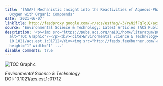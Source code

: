 ```yaml
---
title: '[ASAP] Mechanistic Insight into the Reactivities of Aqueous-Phase Singlet
  Oxygen with Organic Compounds'
date: '2021-06-07'
linkTitle: http://feedproxy.google.com/~r/acs/esthag/~3/rANifFqTgiQ/acs.est.1c01712
source: 'Environmental Science & Technology: Latest Articles (ACS Publications)'
description: '<p><img src="https://pubs.acs.org/na101/home/literatum/publisher/achs/journals/content/esthag/0/esthag.ahead-of-print/acs.est.1c01712/20210607/images/medium/es1c01712_0007.gif"
  alt="TOC Graphic"/></p><div><cite>Environmental Science & Technology</cite></div><div>DOI:
  10.1021/acs.est.1c01712</div><img src="http://feeds.feedburner.com/~r/acs/esthag/~4/rANifFqTgiQ"
  height="1" width="1" ...'
disable_comments: true
---
```

<p><img src="https://pubs.acs.org/na101/home/literatum/publisher/achs/journals/content/esthag/0/esthag.ahead-of-print/acs.est.1c01712/20210607/images/medium/es1c01712_0007.gif" alt="TOC Graphic"/></p><div><cite>Environmental Science & Technology</cite></div><div>DOI: 10.1021/acs.est.1c01712</div><img src="http://feeds.feedburner.com/~r/acs/esthag/~4/rANifFqTgiQ" height="1" width="1" ...